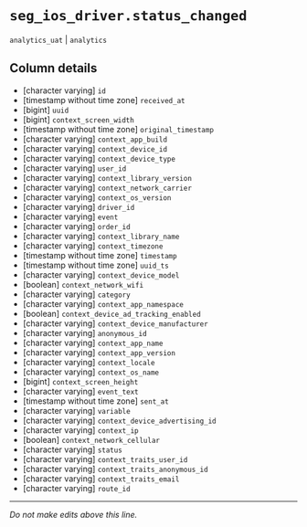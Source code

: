 # `seg_ios_driver.status_changed`
`analytics_uat` | `analytics`

## Column details
* [character varying] `id`
* [timestamp without time zone] `received_at`
* [bigint]    `uuid`
* [bigint]    `context_screen_width`
* [timestamp without time zone] `original_timestamp`
* [character varying] `context_app_build`
* [character varying] `context_device_id`
* [character varying] `context_device_type`
* [character varying] `user_id`
* [character varying] `context_library_version`
* [character varying] `context_network_carrier`
* [character varying] `context_os_version`
* [character varying] `driver_id`
* [character varying] `event`
* [character varying] `order_id`
* [character varying] `context_library_name`
* [character varying] `context_timezone`
* [timestamp without time zone] `timestamp`
* [timestamp without time zone] `uuid_ts`
* [character varying] `context_device_model`
* [boolean]   `context_network_wifi`
* [character varying] `category`
* [character varying] `context_app_namespace`
* [boolean]   `context_device_ad_tracking_enabled`
* [character varying] `context_device_manufacturer`
* [character varying] `anonymous_id`
* [character varying] `context_app_name`
* [character varying] `context_app_version`
* [character varying] `context_locale`
* [character varying] `context_os_name`
* [bigint]    `context_screen_height`
* [character varying] `event_text`
* [timestamp without time zone] `sent_at`
* [character varying] `variable`
* [character varying] `context_device_advertising_id`
* [character varying] `context_ip`
* [boolean]   `context_network_cellular`
* [character varying] `status`
* [character varying] `context_traits_user_id`
* [character varying] `context_traits_anonymous_id`
* [character varying] `context_traits_email`
* [character varying] `route_id`

-------------------------------------------------------------------------------
*Do not make edits above this line.*
